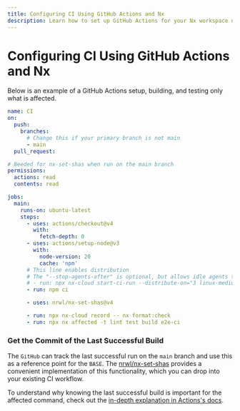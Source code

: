 ```yaml
---
title: Configuring CI Using GitHub Actions and Nx
description: Learn how to set up GitHub Actions for your Nx workspace using nx-set-shas to track successful builds, run affected commands, and optimize CI performance.
---
```


# Configuring CI Using GitHub Actions and Nx

Below is an example of a GitHub Actions setup, building, and testing only what is affected.

```yaml {% fileName=".github/workflows/ci.yml" %}
name: CI
on:
  push:
    branches:
      # Change this if your primary branch is not main
      - main
  pull_request:

# Needed for nx-set-shas when run on the main branch
permissions:
  actions: read
  contents: read

jobs:
  main:
    runs-on: ubuntu-latest
    steps:
      - uses: actions/checkout@v4
        with:
          fetch-depth: 0
      - uses: actions/setup-node@v3
        with:
          node-version: 20
          cache: 'npm'
      # This line enables distribution
      # The "--stop-agents-after" is optional, but allows idle agents to shut down once the "e2e-ci" targets have been requested
      # - run: npx nx-cloud start-ci-run --distribute-on="3 linux-medium-js" --stop-agents-after="e2e-ci"
      - run: npm ci

      - uses: nrwl/nx-set-shas@v4

      - run: npx nx-cloud record -- nx format:check
      - run: npx nx affected -t lint test build e2e-ci
```

### Get the Commit of the Last Successful Build

The `GitHub` can track the last successful run on the `main` branch and use this as a reference point for the `BASE`. The [nrwl/nx-set-shas](https://github.com/marketplace/actions/nx-set-shas) provides a convenient implementation of this functionality, which you can drop into your existing CI workflow.

To understand why knowing the last successful build is important for the affected command, check out the [in-depth explanation in Actions's docs](https://github.com/marketplace/actions/nx-set-shas#background).
